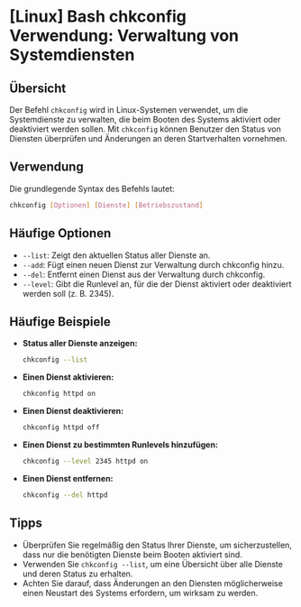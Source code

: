# [Linux] Bash chkconfig Verwendung: Verwaltung von Systemdiensten

## Übersicht
Der Befehl `chkconfig` wird in Linux-Systemen verwendet, um die Systemdienste zu verwalten, die beim Booten des Systems aktiviert oder deaktiviert werden sollen. Mit `chkconfig` können Benutzer den Status von Diensten überprüfen und Änderungen an deren Startverhalten vornehmen.

## Verwendung
Die grundlegende Syntax des Befehls lautet:

```bash
chkconfig [Optionen] [Dienste] [Betriebszustand]
```

## Häufige Optionen
- `--list`: Zeigt den aktuellen Status aller Dienste an.
- `--add`: Fügt einen neuen Dienst zur Verwaltung durch chkconfig hinzu.
- `--del`: Entfernt einen Dienst aus der Verwaltung durch chkconfig.
- `--level`: Gibt die Runlevel an, für die der Dienst aktiviert oder deaktiviert werden soll (z. B. 2345).

## Häufige Beispiele
- **Status aller Dienste anzeigen:**
  ```bash
  chkconfig --list
  ```

- **Einen Dienst aktivieren:**
  ```bash
  chkconfig httpd on
  ```

- **Einen Dienst deaktivieren:**
  ```bash
  chkconfig httpd off
  ```

- **Einen Dienst zu bestimmten Runlevels hinzufügen:**
  ```bash
  chkconfig --level 2345 httpd on
  ```

- **Einen Dienst entfernen:**
  ```bash
  chkconfig --del httpd
  ```

## Tipps
- Überprüfen Sie regelmäßig den Status Ihrer Dienste, um sicherzustellen, dass nur die benötigten Dienste beim Booten aktiviert sind.
- Verwenden Sie `chkconfig --list`, um eine Übersicht über alle Dienste und deren Status zu erhalten.
- Achten Sie darauf, dass Änderungen an den Diensten möglicherweise einen Neustart des Systems erfordern, um wirksam zu werden.